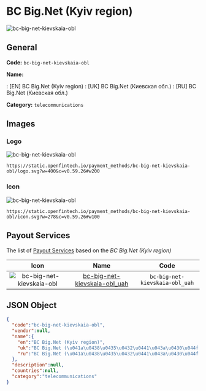 
# BC Big.Net (Kyiv region) 
![bc-big-net-kievskaia-obl](https://static.openfintech.io/payment_methods/bc-big-net-kievskaia-obl/logo.svg?w=400&c=v0.59.26#w200)  

## General 
**Code:** `bc-big-net-kievskaia-obl` 
 
**Name:** 
 
:	[EN] BC Big.Net (Kyiv region) 
:	[UK] BC Big.Net (Киевская обл.) 
:	[RU] BC Big.Net (Киевская обл.) 
 
**Category:** `telecommunications` 
 

## Images 

### Logo 
![bc-big-net-kievskaia-obl](https://static.openfintech.io/payment_methods/bc-big-net-kievskaia-obl/logo.svg?w=400&c=v0.59.26#w200)  

```
https://static.openfintech.io/payment_methods/bc-big-net-kievskaia-obl/logo.svg?w=400&c=v0.59.26#w200
```  

### Icon 
![bc-big-net-kievskaia-obl](https://static.openfintech.io/payment_methods/bc-big-net-kievskaia-obl/icon.svg?w=278&c=v0.59.26#w100)  

```
https://static.openfintech.io/payment_methods/bc-big-net-kievskaia-obl/icon.svg?w=278&c=v0.59.26#w100
```  

## Payout Services 
 
The list of [Payout Services](/payout-services/) based on the _BC Big.Net (Kyiv region)_ 

|Icon|Name|Code| 
|:---:|:---:|:---:| 
|![bc-big-net-kievskaia-obl](https://static.openfintech.io/payout_methods/bc-big-net-kievskaia-obl/icon.png?w=278&c=v0.59.26#w40) |[bc-big-net-kievskaia-obl_uah](/payout-services/bc-big-net-kievskaia-obl_uah/)|`bc-big-net-kievskaia-obl_uah`| 
 

## JSON Object 

```json
{
  "code":"bc-big-net-kievskaia-obl",
  "vendor":null,
  "name":{
    "en":"BC Big.Net (Kyiv region)",
    "uk":"BC Big.Net (\u041a\u0438\u0435\u0432\u0441\u043a\u0430\u044f \u043e\u0431\u043b.)",
    "ru":"BC Big.Net (\u041a\u0438\u0435\u0432\u0441\u043a\u0430\u044f \u043e\u0431\u043b.)"
  },
  "description":null,
  "countries":null,
  "category":"telecommunications"
}
```  
